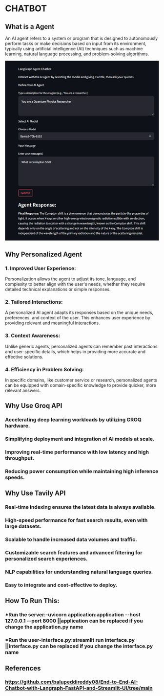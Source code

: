 # CHATBOT
## What is a Agent
An AI agent refers to a system or program that is designed to autonomously perform tasks or make decisions based on input from its environment, typically using artificial intelligence (AI) techniques such as machine learning, natural language processing, and problem-solving algorithms.

<img src = "image.png" alt = "Workcase example"/>

## Why Personalized Agent
### 1. Improved User Experience: 
Personalization allows the agent to adjust its tone, language, and complexity to better align with the user's needs, whether they require detailed technical explanations or simple responses.
### 2. Tailored Interactions: 
A personalized AI agent adapts its responses based on the unique needs, preferences, and context of the user. This enhances user experience by providing relevant and meaningful interactions.
### 3. Context Awareness: 
Unlike generic agents, personalized agents can remember past interactions and user-specific details, which helps in providing more accurate and effective solutions.
### 4. Efficiency in Problem Solving: 
In specific domains, like customer service or research, personalized agents can be equipped with domain-specific knowledge to provide quicker, more relevant answers.

## Why Use Groq API
### Accelerating deep learning workloads by utilizing GROQ hardware.
### Simplifying deployment and integration of AI models at scale.
### Improving real-time performance with low latency and high throughput.
### Reducing power consumption while maintaining high inference speeds.

## Why Use Tavily API
### Real-time indexing ensures the latest data is always available.
### High-speed performance for fast search results, even with large datasets.
### Scalable to handle increased data volumes and traffic.
### Customizable search features and advanced filtering for personalized search experiences.
### NLP capabilities for understanding natural language queries.
### Easy to integrate and cost-effective to deploy.

## How To Run This:
  ### *Run the server:-uvicorn application:application --host 127.0.0.1 --port 8000   ||application can be replaced if you change the application.py name
  ### *Run the user-interface.py:streamlit run interface.py ||interface.py can be replaced if you change the interface.py name

## References
### https://github.com/balupeddireddy08/End-to-End-AI-Chatbot-with-Langraph-FastAPI-and-Streamlit-UI/tree/main
